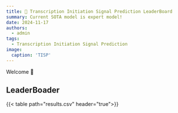 ```yaml
---
title: 🎉 Transcription Initiation Signal Prediction LeaderBoard
summary: Current SOTA model is expert model!
date: 2024-11-17
authors:
  - admin
tags:
  - Transcription Initiation Signal Prediction
image:
  caption: 'TISP'
---
```


Welcome 👋

## LeaderBoader

{{< table path="results.csv" header="true">}}